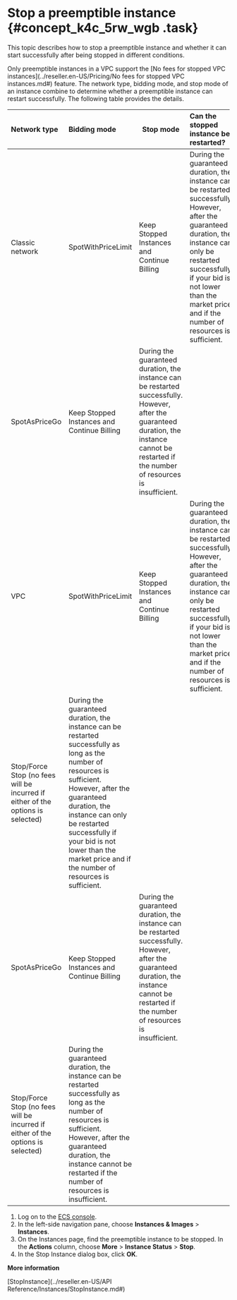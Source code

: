 # Stop a preemptible instance {#concept_k4c_5rw_wgb .task}

This topic describes how to stop a preemptible instance and whether it can start successfully after being stopped in different conditions.

Only preemptible instances in a VPC support the [No fees for stopped VPC instances](../reseller.en-US/Pricing/No fees for stopped VPC instances.md#) feature. The network type, bidding mode, and stop mode of an instance combine to determine whether a preemptible instance can restart successfully. The following table provides the details.

|Network type|Bidding mode|Stop mode|Can the stopped instance be restarted?|
|:-----------|:-----------|---------|:-------------------------------------|
|Classic network|SpotWithPriceLimit|Keep Stopped Instances and Continue Billing|During the guaranteed duration, the instance can be restarted successfully. However, after the guaranteed duration, the instance can only be restarted successfully if your bid is not lower than the market price and if the number of resources is sufficient.|
|SpotAsPriceGo|Keep Stopped Instances and Continue Billing|During the guaranteed duration, the instance can be restarted successfully. However, after the guaranteed duration, the instance cannot be restarted if the number of resources is insufficient.|
|VPC|SpotWithPriceLimit|Keep Stopped Instances and Continue Billing|During the guaranteed duration, the instance can be restarted successfully. However, after the guaranteed duration, the instance can only be restarted successfully if your bid is not lower than the market price and if the number of resources is sufficient.|
|Stop/Force Stop \(no fees will be incurred if either of the options is selected\)|During the guaranteed duration, the instance can be restarted successfully as long as the number of resources is sufficient. However, after the guaranteed duration, the instance can only be restarted successfully if your bid is not lower than the market price and if the number of resources is sufficient.|
|SpotAsPriceGo|Keep Stopped Instances and Continue Billing|During the guaranteed duration, the instance can be restarted successfully. However, after the guaranteed duration, the instance cannot be restarted if the number of resources is insufficient.|
|Stop/Force Stop \(no fees will be incurred if either of the options is selected\)|During the guaranteed duration, the instance can be restarted successfully as long as the number of resources is sufficient. However, after the guaranteed duration, the instance cannot be restarted if the number of resources is insufficient.|

1.  Log on to the [ECS console](https://partners-intl.console.aliyun.com/#/ecs).
2.  In the left-side navigation pane, choose **Instances & Images** \> **Instances**.
3.  On the Instances page, find the preemptible instance to be stopped. In the **Actions** column, choose **More** \> **Instance Status** \> **Stop**.
4.  In the Stop Instance dialog box, click **OK**.

**More information**  


[StopInstance](../reseller.en-US/API Reference/Instances/StopInstance.md#)

